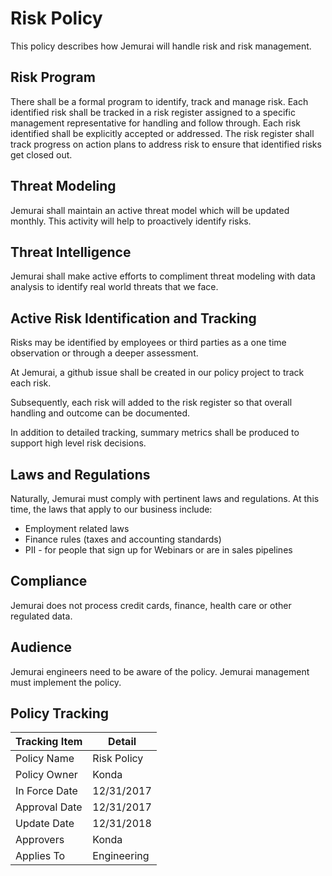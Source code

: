# Risk Policy

This policy describes how Jemurai will handle risk and risk management.

## Risk Program

There shall be a formal program to identify, track and manage risk.  Each identified risk shall be tracked in a risk register assigned to a specific management representative for handling and follow through.  Each risk identified shall be explicitly accepted or addressed.  The risk register shall track progress on action plans to address risk to ensure that identified risks get closed out.

## Threat Modeling

Jemurai shall maintain an active threat model which will be updated monthly.  This activity will help to proactively identify risks.

## Threat Intelligence

Jemurai shall make active efforts to compliment threat modeling with data analysis to identify real world threats that we face.

## Active Risk Identification and Tracking

Risks may be identified by employees or third parties as a one time observation or through a deeper assessment.

At Jemurai, a github issue shall be created in our policy project to track each risk.

Subsequently, each risk will added to the risk register so that overall handling and outcome can be documented.

In addition to detailed tracking, summary metrics shall be produced to support high level risk decisions.

## Laws and Regulations

Naturally, Jemurai must comply with pertinent laws and regulations.  At this time, the laws that apply to our business include:

* Employment related laws
* Finance rules (taxes and accounting standards)
* PII - for people that sign up for Webinars or are in sales pipelines

## Compliance

Jemurai does not process credit cards, finance, health care or other regulated data.

## Audience

Jemurai engineers need to be aware of the policy.
Jemurai management must implement the policy.

## Policy Tracking

| Tracking Item   | Detail |
|-----------------|--------|
| Policy Name     | Risk Policy |
| Policy Owner    | Konda |
| In Force Date   | 12/31/2017 |
| Approval Date   | 12/31/2017 |
| Update Date     | 12/31/2018 |
| Approvers       | Konda |
| Applies To      | Engineering |
